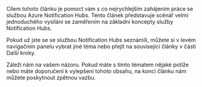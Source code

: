 
Cílem tohoto článku je pomoct vám s co nejrychlejším zahájením práce se službou Azure Notification Hubs. Tento článek představuje scénář velmi jednoduchého vysílání se zaměřením na základní koncepty služby Notification Hubs.

Pokud už jste se se službou Notification Hubs seznámili, můžete si v levém navigačním panelu vybrat jiné téma nebo přejít na související články v části Další kroky.

Záleží nám na vašem názoru. Pokud máte s tímto tématem nějaké potíže nebo máte doporučení k vylepšení tohoto obsahu, na konci článku nám můžete poskytnout zpětnou vazbu.

